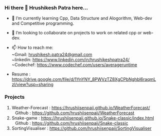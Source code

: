 ### Hi there 👋 Hrushikesh Patra here...

- 🌱 I’m currently learning Cpp, Data Structure and Alogorithm, Web-dev and Competitive programming. 
- 👯 I’m looking to collaborate on projects to work on related cpp or web-dev.

- 📫 How to reach me: <br />
     ~Gmail: hrushikesh.patra24@gmail.com<br>
     ~linkedin: https://www.linkedin.com/in/hrushikeshpatra24/<br>
     ~Codechef: https://www.codechef.com/users/averageruntime<br>
     
- Resume : https://drive.google.com/file/d/1YnYNY_8PWVzTZ8XgCPbNghbl6raqmLzl/view?usp=sharing
     
     
### Projects

1) Weather-Forecast : https://hrushiisenpaii.github.io/WeatherForecast/<br>
&ensp; Github : https://github.com/hrushiisenpaii/WeatherForecast<br>
2) Snake-game : https://hrushiisenpaii.github.io/Snake-classic/index.html<br>
&ensp; Github : https://github.com/hrushiisenpaii/Snake-classic<br>
3) SortingVisualiser : https://github.com/hrushiisenpaii/SortingVisualiser
  


  


